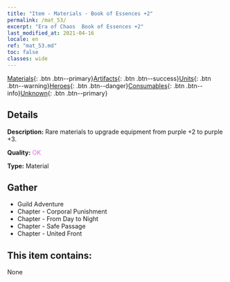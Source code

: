 ```yaml
---
title: "Item - Materials - Book of Essences +2"
permalink: /mat_53/
excerpt: "Era of Chaos  Book of Essences +2"
last_modified_at: 2021-04-16
locale: en
ref: "mat_53.md"
toc: false
classes: wide
---
```

 [Materials](/Items/){: .btn .btn--primary}[Artifacts](/Items/Artifacts/){: .btn .btn--success}[Units](/Items/Units/){: .btn .btn--warning}[Heroes](/Items/Heroes/){: .btn .btn--danger}[Consumables](/Items/Consumables/){: .btn .btn--info}[Unknown](/Items/Unknown/){: .btn .btn--primary}

## Details
 **Description:** Rare materials to upgrade equipment from purple +2 to purple +3.

 **Quality:** <span style="color: #DA70D6">OK</span>

 **Type:** Material

## Gather

*    Guild Adventure 
*    Chapter - Corporal Punishment 
*    Chapter - From Day to Night 
*    Chapter - Safe Passage 
*    Chapter - United Front 

## This item contains:

  None

